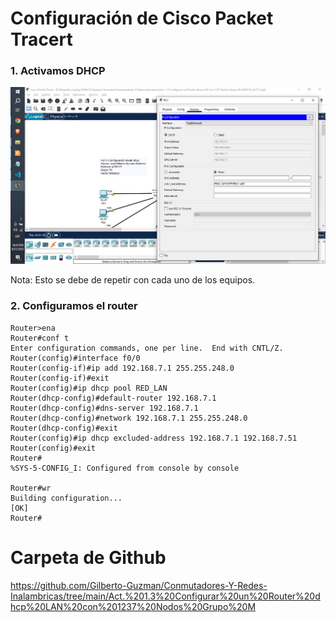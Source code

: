 # Configuración de Cisco Packet Tracert

### 1. Activamos DHCP

![](imgs/capture_1.jpeg)

Nota: Esto se debe de repetir con cada uno de los equipos.

### 2. Configuramos el router
    Router>ena
    Router#conf t
    Enter configuration commands, one per line.  End with CNTL/Z.
    Router(config)#interface f0/0
    Router(config-if)#ip add 192.168.7.1 255.255.248.0
    Router(config-if)#exit
    Router(config)#ip dhcp pool RED_LAN
    Router(dhcp-config)#default-router 192.168.7.1
    Router(dhcp-config)#dns-server 192.168.7.1
    Router(dhcp-config)#network 192.168.7.1 255.255.248.0
    Router(dhcp-config)#exit
    Router(config)#ip dhcp excluded-address 192.168.7.1 192.168.7.51
    Router(config)#exit
    Router#
    %SYS-5-CONFIG_I: Configured from console by console

    Router#wr
    Building configuration...
    [OK]
    Router#

# Carpeta de Github

https://github.com/Gilberto-Guzman/Conmutadores-Y-Redes-Inalambricas/tree/main/Act.%201.3%20Configurar%20un%20Router%20dhcp%20LAN%20con%201237%20Nodos%20Grupo%20M
